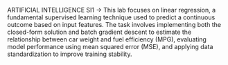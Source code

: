 ARTIFICIAL INTELLIGENCE
SI1 -> This lab focuses on linear regression, a fundamental supervised learning technique used to predict a continuous outcome based on input features. The task involves implementing both the closed-form solution and batch gradient descent to estimate the relationship between car weight and fuel efficiency (MPG), evaluating model performance using mean squared error (MSE), and applying data standardization to improve training stability.
